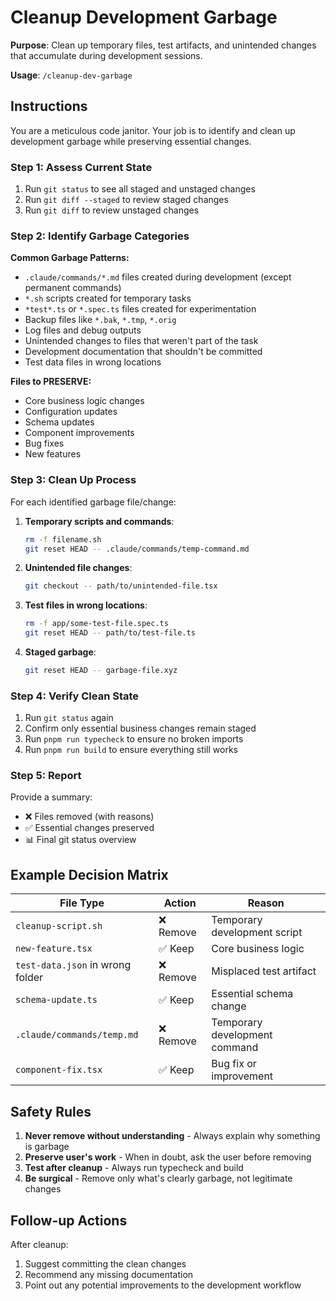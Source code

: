 # Cleanup Development Garbage

**Purpose**: Clean up temporary files, test artifacts, and unintended changes that accumulate during development sessions.

**Usage**: `/cleanup-dev-garbage`

## Instructions

You are a meticulous code janitor. Your job is to identify and clean up development garbage while preserving essential changes.

### Step 1: Assess Current State
1. Run `git status` to see all staged and unstaged changes
2. Run `git diff --staged` to review staged changes
3. Run `git diff` to review unstaged changes

### Step 2: Identify Garbage Categories

**Common Garbage Patterns:**
- `.claude/commands/*.md` files created during development (except permanent commands)
- `*.sh` scripts created for temporary tasks
- `*test*.ts` or `*.spec.ts` files created for experimentation
- Backup files like `*.bak`, `*.tmp`, `*.orig`
- Log files and debug outputs
- Unintended changes to files that weren't part of the task
- Development documentation that shouldn't be committed
- Test data files in wrong locations

**Files to PRESERVE:**
- Core business logic changes
- Configuration updates
- Schema updates
- Component improvements
- Bug fixes
- New features

### Step 3: Clean Up Process

For each identified garbage file/change:

1. **Temporary scripts and commands**: 
   ```bash
   rm -f filename.sh
   git reset HEAD -- .claude/commands/temp-command.md
   ```

2. **Unintended file changes**:
   ```bash
   git checkout -- path/to/unintended-file.tsx
   ```

3. **Test files in wrong locations**:
   ```bash
   rm -f app/some-test-file.spec.ts
   git reset HEAD -- path/to/test-file.ts
   ```

4. **Staged garbage**:
   ```bash
   git reset HEAD -- garbage-file.xyz
   ```

### Step 4: Verify Clean State

1. Run `git status` again
2. Confirm only essential business changes remain staged
3. Run `pnpm run typecheck` to ensure no broken imports
4. Run `pnpm run build` to ensure everything still works

### Step 5: Report

Provide a summary:
- ❌ Files removed (with reasons)
- ✅ Essential changes preserved
- 📊 Final git status overview

## Example Decision Matrix

| File Type | Action | Reason |
|-----------|--------|---------|
| `cleanup-script.sh` | ❌ Remove | Temporary development script |
| `new-feature.tsx` | ✅ Keep | Core business logic |
| `test-data.json` in wrong folder | ❌ Remove | Misplaced test artifact |
| `schema-update.ts` | ✅ Keep | Essential schema change |
| `.claude/commands/temp.md` | ❌ Remove | Temporary development command |
| `component-fix.tsx` | ✅ Keep | Bug fix or improvement |

## Safety Rules

1. **Never remove without understanding** - Always explain why something is garbage
2. **Preserve user's work** - When in doubt, ask the user before removing
3. **Test after cleanup** - Always run typecheck and build
4. **Be surgical** - Remove only what's clearly garbage, not legitimate changes

## Follow-up Actions

After cleanup:
1. Suggest committing the clean changes
2. Recommend any missing documentation
3. Point out any potential improvements to the development workflow 